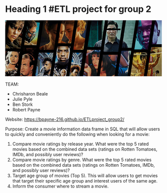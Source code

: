 
# Heading 1 #ETL project for group 2

![image of HW](https://github.com/BPayne-216/ETLproject_group2/blob/master/docs/movie_pic.jpg)


TEAM:
- Chrisharon Beale
- Julie Pyle
- Ben Stork
- Robert Payne

Website:
https://bpayne-216.github.io/ETLproject_group2/

Purpose: Create a movie information data frame in SQL that will allow users to quickly and conveniently do the following when looking for a movie:
 1. Compare movie ratings by release year.  What were the top 5 rated movies based on the combined data sets (ratings on Rotten Tomatoes, IMDb, and possibly user reviews)?
 2. Compare movie ratings by genre.  What were the top 5 rated movies based on the combined data sets (ratings on Rotten Tomatoes, IMDb, and possibly user reviews)?
 3. Target age group of movies (Top 5).  This will allow users to get movies that target their specific age group and interest users of the same age.   
 4. Inform the consumer where to stream a movie.   



